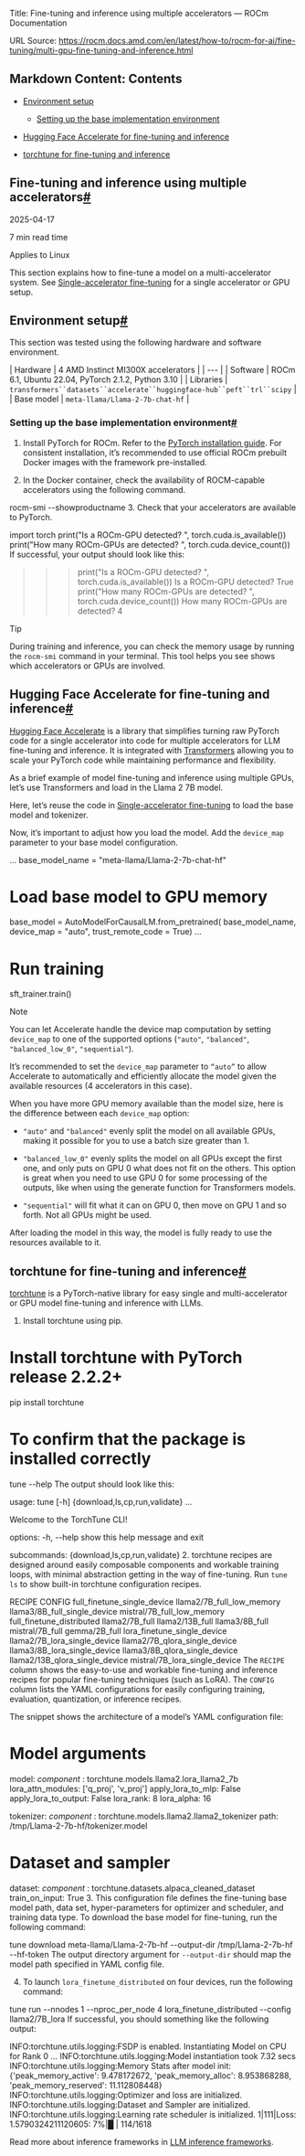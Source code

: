 Title: Fine-tuning and inference using multiple accelerators — ROCm Documentation

URL Source: https://rocm.docs.amd.com/en/latest/how-to/rocm-for-ai/fine-tuning/multi-gpu-fine-tuning-and-inference.html

Markdown Content:
Contents
--------

*   [Environment setup](https://rocm.docs.amd.com/en/latest/how-to/rocm-for-ai/fine-tuning/multi-gpu-fine-tuning-and-inference.html#environment-setup)
    *   [Setting up the base implementation environment](https://rocm.docs.amd.com/en/latest/how-to/rocm-for-ai/fine-tuning/multi-gpu-fine-tuning-and-inference.html#setting-up-the-base-implementation-environment)

*   [Hugging Face Accelerate for fine-tuning and inference](https://rocm.docs.amd.com/en/latest/how-to/rocm-for-ai/fine-tuning/multi-gpu-fine-tuning-and-inference.html#hugging-face-accelerate-for-fine-tuning-and-inference)
*   [torchtune for fine-tuning and inference](https://rocm.docs.amd.com/en/latest/how-to/rocm-for-ai/fine-tuning/multi-gpu-fine-tuning-and-inference.html#torchtune-for-fine-tuning-and-inference)

Fine-tuning and inference using multiple accelerators[#](https://rocm.docs.amd.com/en/latest/how-to/rocm-for-ai/fine-tuning/multi-gpu-fine-tuning-and-inference.html#fine-tuning-and-inference-using-multiple-accelerators "Link to this heading")
--------------------------------------------------------------------------------------------------------------------------------------------------------------------------------------------------------------------------------------------------

2025-04-17

7 min read time

Applies to Linux

This section explains how to fine-tune a model on a multi-accelerator system. See [Single-accelerator fine-tuning](https://rocm.docs.amd.com/en/latest/how-to/rocm-for-ai/fine-tuning/single-gpu-fine-tuning-and-inference.html) for a single accelerator or GPU setup.

Environment setup[#](https://rocm.docs.amd.com/en/latest/how-to/rocm-for-ai/fine-tuning/multi-gpu-fine-tuning-and-inference.html#environment-setup "Link to this heading")
--------------------------------------------------------------------------------------------------------------------------------------------------------------------------

This section was tested using the following hardware and software environment.

| Hardware | 4 AMD Instinct MI300X accelerators |
| --- |
| Software | ROCm 6.1, Ubuntu 22.04, PyTorch 2.1.2, Python 3.10 |
| Libraries | `transformers``datasets``accelerate``huggingface-hub``peft``trl``scipy` |
| Base model | `meta-llama/Llama-2-7b-chat-hf` |

### Setting up the base implementation environment[#](https://rocm.docs.amd.com/en/latest/how-to/rocm-for-ai/fine-tuning/multi-gpu-fine-tuning-and-inference.html#setting-up-the-base-implementation-environment "Link to this heading")

1.   Install PyTorch for ROCm. Refer to the [PyTorch installation guide](https://rocm.docs.amd.com/projects/install-on-linux/en/latest/install/3rd-party/pytorch-install.html "(in ROCm installation on Linux v6.4.1)"). For consistent installation, it’s recommended to use official ROCm prebuilt Docker images with the framework pre-installed.

2.   In the Docker container, check the availability of ROCM-capable accelerators using the following command.

rocm-smi --showproductname 
3.   Check that your accelerators are available to PyTorch.

import torch
print("Is a ROCm-GPU detected? ", torch.cuda.is_available())
print("How many ROCm-GPUs are detected? ", torch.cuda.device_count()) 
If successful, your output should look like this:

>>> print("Is a ROCm-GPU detected? ", torch.cuda.is_available())
Is a ROCm-GPU detected? True
>>> print("How many ROCm-GPUs are detected? ", torch.cuda.device_count())
How many ROCm-GPUs are detected? 4 

Tip

During training and inference, you can check the memory usage by running the `rocm-smi` command in your terminal. This tool helps you see shows which accelerators or GPUs are involved.

Hugging Face Accelerate for fine-tuning and inference[#](https://rocm.docs.amd.com/en/latest/how-to/rocm-for-ai/fine-tuning/multi-gpu-fine-tuning-and-inference.html#hugging-face-accelerate-for-fine-tuning-and-inference "Link to this heading")
--------------------------------------------------------------------------------------------------------------------------------------------------------------------------------------------------------------------------------------------------

[Hugging Face Accelerate](https://huggingface.co/docs/accelerate/en/index) is a library that simplifies turning raw PyTorch code for a single accelerator into code for multiple accelerators for LLM fine-tuning and inference. It is integrated with [Transformers](https://huggingface.co/docs/transformers/en/index) allowing you to scale your PyTorch code while maintaining performance and flexibility.

As a brief example of model fine-tuning and inference using multiple GPUs, let’s use Transformers and load in the Llama 2 7B model.

Here, let’s reuse the code in [Single-accelerator fine-tuning](https://rocm.docs.amd.com/en/latest/how-to/rocm-for-ai/fine-tuning/single-gpu-fine-tuning-and-inference.html#fine-tuning-llms-single-gpu-download-model-dataset) to load the base model and tokenizer.

Now, it’s important to adjust how you load the model. Add the `device_map` parameter to your base model configuration.

...
base_model_name = "meta-llama/Llama-2-7b-chat-hf"

# Load base model to GPU memory
base_model = AutoModelForCausalLM.from_pretrained(
        base_model_name,
        device_map = "auto",
        trust_remote_code = True)
...
# Run training
sft_trainer.train()

Note

You can let Accelerate handle the device map computation by setting `device_map` to one of the supported options (`"auto"`, `"balanced"`, `"balanced_low_0"`, `"sequential"`).

It’s recommended to set the `device_map` parameter to `“auto”` to allow Accelerate to automatically and efficiently allocate the model given the available resources (4 accelerators in this case).

When you have more GPU memory available than the model size, here is the difference between each `device_map` option:

*   `"auto"` and `"balanced"` evenly split the model on all available GPUs, making it possible for you to use a batch size greater than 1.

*   `"balanced_low_0"` evenly splits the model on all GPUs except the first one, and only puts on GPU 0 what does not fit on the others. This option is great when you need to use GPU 0 for some processing of the outputs, like when using the generate function for Transformers models.

*   `"sequential"` will fit what it can on GPU 0, then move on GPU 1 and so forth. Not all GPUs might be used.

After loading the model in this way, the model is fully ready to use the resources available to it.

torchtune for fine-tuning and inference[#](https://rocm.docs.amd.com/en/latest/how-to/rocm-for-ai/fine-tuning/multi-gpu-fine-tuning-and-inference.html#torchtune-for-fine-tuning-and-inference "Link to this heading")
----------------------------------------------------------------------------------------------------------------------------------------------------------------------------------------------------------------------

[torchtune](https://pytorch.org/torchtune/main/) is a PyTorch-native library for easy single and multi-accelerator or GPU model fine-tuning and inference with LLMs.

1.   Install torchtune using pip.

# Install torchtune with PyTorch release 2.2.2+
pip install torchtune

# To confirm that the package is installed correctly
tune --help 
The output should look like this:

usage: tune [-h] {download,ls,cp,run,validate} ...

Welcome to the TorchTune CLI!

options:
 -h, --help show this help message and exit

subcommands:
 {download,ls,cp,run,validate} 
2.   torchtune recipes are designed around easily composable components and workable training loops, with minimal abstraction getting in the way of fine-tuning. Run `tune ls` to show built-in torchtune configuration recipes.

RECIPE CONFIG
full_finetune_single_device llama2/7B_full_low_memory
 llama3/8B_full_single_device
 mistral/7B_full_low_memory
full_finetune_distributed llama2/7B_full
 llama2/13B_full
 llama3/8B_full
 mistral/7B_full
 gemma/2B_full
lora_finetune_single_device llama2/7B_lora_single_device
 llama2/7B_qlora_single_device
 llama3/8B_lora_single_device
 llama3/8B_qlora_single_device
 llama2/13B_qlora_single_device
 mistral/7B_lora_single_device 
The `RECIPE` column shows the easy-to-use and workable fine-tuning and inference recipes for popular fine-tuning techniques (such as LoRA). The `CONFIG` column lists the YAML configurations for easily configuring training, evaluation, quantization, or inference recipes.

The snippet shows the architecture of a model’s YAML configuration file:

# Model arguments
model:
  _component_ : torchtune.models.llama2.lora_llama2_7b
 lora_attn_modules: ['q_proj', 'v_proj']
 apply_lora_to_mlp: False
 apply_lora_to_output: False
 lora_rank: 8
 lora_alpha: 16

tokenizer:
  _component_ : torchtune.models.llama2.llama2_tokenizer
 path: /tmp/Llama-2-7b-hf/tokenizer.model

# Dataset and sampler
dataset:
  _component_ : torchtune.datasets.alpaca_cleaned_dataset
 train_on_input: True 
3.   This configuration file defines the fine-tuning base model path, data set, hyper-parameters for optimizer and scheduler, and training data type. To download the base model for fine-tuning, run the following command:

tune download meta-llama/Llama-2-7b-hf --output-dir /tmp/Llama-2-7b-hf --hf-token 
The output directory argument for `--output-dir` should map the model path specified in YAML config file.

4.   To launch `lora_finetune_distributed` on four devices, run the following command:

tune run --nnodes 1 --nproc_per_node 4 lora_finetune_distributed --config llama2/7B_lora 
If successful, you should something like the following output:

INFO:torchtune.utils.logging:FSDP is enabled. Instantiating Model on CPU for Rank 0 ...
INFO:torchtune.utils.logging:Model instantiation took 7.32 secs
INFO:torchtune.utils.logging:Memory Stats after model init:
{'peak_memory_active': 9.478172672, 'peak_memory_alloc': 8.953868288, 'peak_memory_reserved': 11.112808448}
INFO:torchtune.utils.logging:Optimizer and loss are initialized.
INFO:torchtune.utils.logging:Dataset and Sampler are initialized.
INFO:torchtune.utils.logging:Learning rate scheduler is initialized.
1|111|Loss: 1.5790324211120605: 7%|█ | 114/1618 

Read more about inference frameworks in [LLM inference frameworks](https://rocm.docs.amd.com/en/latest/how-to/rocm-for-ai/inference/llm-inference-frameworks.html).
